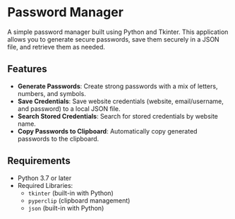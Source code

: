 # Password Manager

A simple password manager built using Python and Tkinter. This application allows you to generate secure passwords, save them securely in a JSON file, and retrieve them as needed.

## Features

- **Generate Passwords**: Create strong passwords with a mix of letters, numbers, and symbols.
- **Save Credentials**: Save website credentials (website, email/username, and password) to a local JSON file.
- **Search Stored Credentials**: Search for stored credentials by website name.
- **Copy Passwords to Clipboard**: Automatically copy generated passwords to the clipboard.

## Requirements

- Python 3.7 or later
- Required Libraries:
  - `tkinter` (built-in with Python)
  - `pyperclip` (clipboard management)
  - `json` (built-in with Python)
